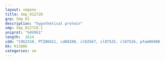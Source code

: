 ```yaml
---
layout: smgene
title: Smp_012720
grp: Smp_01
description: "hypothetical protein"
smp: Smp_012720.1
uniprot: "G4V9G1"
length:  1614
cdd: "COG2319, PTZ00421, cd00200, cl02567, cl07525, cl07526, pfam00400, pfam08953, pfam08954, smart00320"
kk: K13886
categories: sm
---
```

